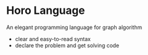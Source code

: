 Horo Language
====
An elegant programming language for graph algorithm


* clear and easy-to-read syntax
* declare the problem and get solving code
